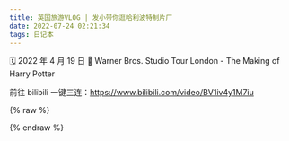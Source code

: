 ```yaml
---
title: 英国旅游VLOG | 发小带你逛哈利波特制片厂
date: 2022-07-24 02:21:34
tags: 日记本
---
```


🗓 2022 年 4 月 19 日
📍 Warner Bros. Studio Tour London - The Making of Harry Potter

前往 bilibili 一键三连：https://www.bilibili.com/video/BV1iv4y1M7iu

{% raw %}
<div id="player_bbb5a2178cafea64"></div>
<script type="text/javascript" src="https://player.dogecloud.com/js/loader"></script>
<script type="text/javascript">
var player = new DogePlayer({
    container: document.getElementById('player_bbb5a2178cafea64'),
    userId: 17,
    vcode: 'bbb5a2178cafea64',
    autoPlay: false,
    vtype: 10
});
</script>
{% endraw %}

&nbsp;